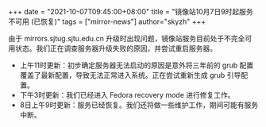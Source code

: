 +++
date = "2021-10-07T09:45:00+08:00"
title = "镜像站10月7日9时起服务不可用 (已恢复)"
tags = ["mirror-news"]
author="skyzh"
+++

由于 mirrors.sjtug.sjtu.edu.cn 升级时出现问题，镜像站服务目前处于不完全可用状态。我们正在调查服务器升级失败的原因，并尝试重启服务器。

* 上午11时更新：初步确定服务器无法启动的原因是意外将三年前的 grub 配置覆盖了最新配置，导致无法正常进入系统。正在尝试重新生成 grub 引导配置。
* 下午3时更新：我们已经进入 Fedora recovery mode 进行修复工作。
* 8日上午9时更新：服务已经恢复。我们还将做一些维护工作，期间可能有服务中断。
